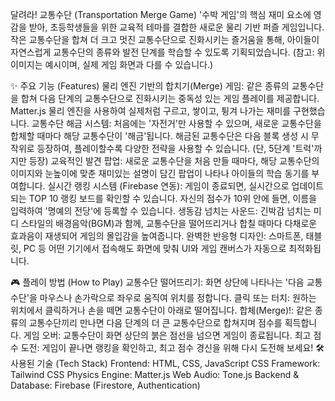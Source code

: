 달려라! 교통수단 (Transportation Merge Game)
'수박 게임'의 핵심 재미 요소에 영감을 받아, 초등학생들을 위한 교육적 테마를 결합한 새로운 물리 기반 퍼즐 게임입니다. 작은 교통수단을 합쳐 더 크고 멋진 교통수단으로 진화시키는 즐거움을 통해, 아이들이 자연스럽게 교통수단의 종류와 발전 단계를 학습할 수 있도록 기획되었습니다.
(참고: 위 이미지는 예시이며, 실제 게임 화면과 다를 수 있습니다.)

✨ 주요 기능 (Features)
물리 엔진 기반의 합치기(Merge) 게임:
같은 종류의 교통수단을 합쳐 다음 단계의 교통수단으로 진화시키는 중독성 있는 게임 플레이를 제공합니다.
Matter.js 물리 엔진을 사용하여 실제처럼 구르고, 쌓이고, 튕겨 나가는 재미를 구현했습니다.
교통수단 해금 시스템:
처음에는 '자전거'만 사용할 수 있으며, 새로운 교통수단을 합체할 때마다 해당 교통수단이 '해금'됩니다.
해금된 교통수단은 다음 블록 생성 시 무작위로 등장하여, 플레이할수록 다양한 전략을 사용할 수 있습니다. (단, 5단계 '트럭'까지만 등장)
교육적인 발견 팝업:
새로운 교통수단을 처음 만들 때마다, 해당 교통수단의 이미지와 눈높이에 맞춘 재미있는 설명이 담긴 팝업이 나타나 아이들의 학습 동기를 부여합니다.
실시간 랭킹 시스템 (Firebase 연동):
게임이 종료되면, 실시간으로 업데이트되는 TOP 10 랭킹 보드를 확인할 수 있습니다.
자신의 점수가 10위 안에 들면, 이름을 입력하여 '명예의 전당'에 등록할 수 있습니다.
생동감 넘치는 사운드:
긴박감 넘치는 미디 스타일의 배경음악(BGM)과 함께, 교통수단을 떨어뜨리거나 합칠 때마다 다채로운 효과음이 재생되어 게임의 몰입감을 높여줍니다.
완벽한 반응형 디자인:
스마트폰, 태블릿, PC 등 어떤 기기에서 접속해도 화면에 맞춰 UI와 게임 캔버스가 자동으로 최적화됩니다.

🎮 플레이 방법 (How to Play)
교통수단 떨어뜨리기: 화면 상단에 나타나는 '다음 교통수단'을 마우스나 손가락으로 좌우로 움직여 위치를 정합니다.
클릭 또는 터치: 원하는 위치에서 클릭하거나 손을 떼면 교통수단이 아래로 떨어집니다.
합체(Merge)!: 같은 종류의 교통수단끼리 만나면 다음 단계의 더 큰 교통수단으로 합쳐지며 점수를 획득합니다.
게임 오버: 교통수단이 화면 상단의 붉은 점선을 넘으면 게임이 종료됩니다.
최고 점수 도전: 게임이 끝나면 랭킹을 확인하고, 최고 점수 경신을 위해 다시 도전해 보세요!
🛠️ 사용된 기술 (Tech Stack)
Frontend: HTML, CSS, JavaScript
CSS Framework: Tailwind CSS
Physics Engine: Matter.js
Web Audio: Tone.js
Backend & Database: Firebase (Firestore, Authentication)

